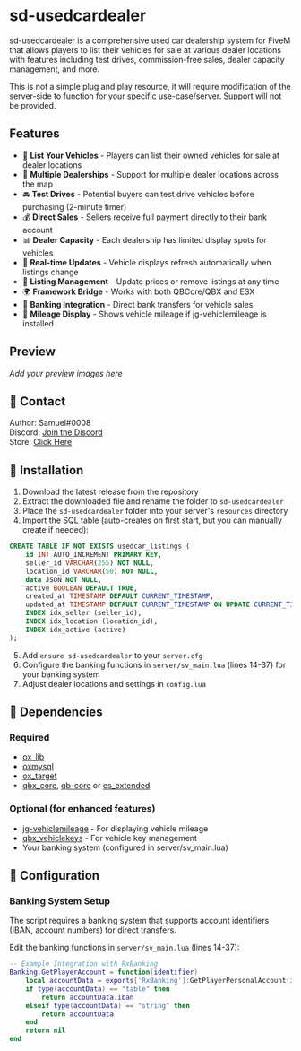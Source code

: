 # sd-usedcardealer
sd-usedcardealer is a comprehensive used car dealership system for FiveM that allows players to list their vehicles for sale at various dealer locations with features including test drives, commission-free sales, dealer capacity management, and more.

This is not a simple plug and play resource, it will require modification of the server-side to function for your specific use-case/server. Support will not be provided.

## Features
- 🚗 **List Your Vehicles** - Players can list their owned vehicles for sale at dealer locations
- 🏪 **Multiple Dealerships** - Support for multiple dealer locations across the map
- 🚘 **Test Drives** - Potential buyers can test drive vehicles before purchasing (2-minute timer)
- 💰 **Direct Sales** - Sellers receive full payment directly to their bank account
- 📊 **Dealer Capacity** - Each dealership has limited display spots for vehicles
- 🔄 **Real-time Updates** - Vehicle displays refresh automatically when listings change
- 📝 **Listing Management** - Update prices or remove listings at any time
- 🌍 **Framework Bridge** - Works with both QBCore/QBX and ESX
- 🏦 **Banking Integration** - Direct bank transfers for vehicle sales
- 📏 **Mileage Display** - Shows vehicle mileage if jg-vehiclemileage is installed

## Preview
*Add your preview images here*

## 🔔 Contact
Author: Samuel#0008  
Discord: [Join the Discord](https://discord.gg/FzPehMQaBQ)  
Store: [Click Here](https://fivem.samueldev.shop)

## 💾 Installation
1. Download the latest release from the repository
2. Extract the downloaded file and rename the folder to `sd-usedcardealer`
3. Place the `sd-usedcardealer` folder into your server's `resources` directory
4. Import the SQL table (auto-creates on first start, but you can manually create if needed):
```sql
CREATE TABLE IF NOT EXISTS usedcar_listings (
    id INT AUTO_INCREMENT PRIMARY KEY,
    seller_id VARCHAR(255) NOT NULL,
    location_id VARCHAR(50) NOT NULL,
    data JSON NOT NULL,
    active BOOLEAN DEFAULT TRUE,
    created_at TIMESTAMP DEFAULT CURRENT_TIMESTAMP,
    updated_at TIMESTAMP DEFAULT CURRENT_TIMESTAMP ON UPDATE CURRENT_TIMESTAMP,
    INDEX idx_seller (seller_id),
    INDEX idx_location (location_id),
    INDEX idx_active (active)
);
```
5. Add `ensure sd-usedcardealer` to your `server.cfg`
6. Configure the banking functions in `server/sv_main.lua` (lines 14-37) for your banking system
7. Adjust dealer locations and settings in `config.lua`

## 📖 Dependencies
### Required
- [ox_lib](https://github.com/overextended/ox_lib)
- [oxmysql](https://github.com/overextended/oxmysql)
- [ox_target](https://github.com/overextended/ox_target)
- [qbx_core](https://github.com/Qbox-project/qbx_core), [qb-core](https://github.com/qbcore-framework/qb-core) or [es_extended](https://github.com/esx-framework)

### Optional (for enhanced features)
- [jg-vehiclemileage](https://github.com/JG-Docs/jg-vehiclemileage) - For displaying vehicle mileage
- [qbx_vehiclekeys](https://github.com/Qbox-project/qbx_vehiclekeys) - For vehicle key management
- Your banking system (configured in server/sv_main.lua)

## 📖 Configuration

### Banking System Setup
The script requires a banking system that supports account identifiers (IBAN, account numbers) for direct transfers.

Edit the banking functions in `server/sv_main.lua` (lines 14-37):

```lua
-- Example Integration with RxBanking
Banking.GetPlayerAccount = function(identifier)
    local accountData = exports['RxBanking']:GetPlayerPersonalAccount(identifier)
    if type(accountData) == "table" then
        return accountData.iban
    elseif type(accountData) == "string" then
        return accountData
    end
    return nil
end
```